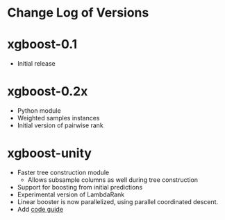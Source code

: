 Change Log of Versions
=====

xgboost-0.1
=====
* Initial release

xgboost-0.2x
=====
* Python module
* Weighted samples instances
* Initial version of pairwise rank

xgboost-unity
=====
* Faster tree construction module
  - Allows subsample columns as well during tree construction
* Support for boosting from initial predictions
* Experimental version of LambdaRank
* Linear booster is now parallelized, using parallel coordinated descent.
* Add [code guide](src/README.md)
